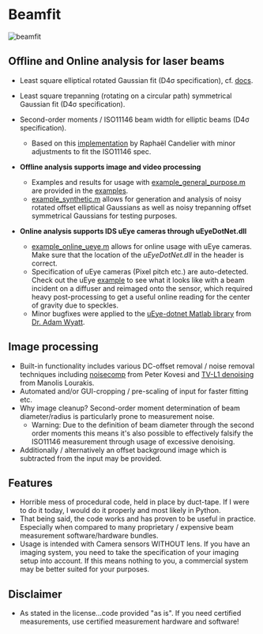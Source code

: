 # Beamfit

![](docs/logo.png?raw=true "beamfit")

## Offline and Online analysis for laser beams
  - Least square elliptical rotated Gaussian fit (D4σ specification), cf. [docs](docs/).
  - Least square trepanning (rotating on a circular path) symmetrical Gaussian fit (D4σ specification).
  - Second-order moments / ISO11146 beam width for elliptic beams (D4σ specification).
    - Based on this [implementation][imagemoments] by Raphaël Candelier with minor adjustments to fit the ISO11146 spec.

- **Offline analysis supports image and video processing**
  - Examples and results for usage with [example_general_purpose.m](example_general_purpose.m) are provided in the [examples](examples/).
  - [example_synthetic.m](example_synthetic.m) allows for generation and analysis of noisy rotated offset elliptical Gaussians as well as noisy trepanning offset symmetrical Gaussians for testing purposes.
- **Online analysis supports IDS uEye cameras through uEyeDotNet.dll**
  - [example_online_ueye.m](example_online_ueye.m) allows for online usage with uEye cameras. Make sure that the location of the *uEyeDotNet.dll* in the header is correct.
  - Specification of uEye cameras (Pixel pitch etc.) are auto-detected. Check out the uEye [example](examples/ueye/) to see what it looks like with a beam incident on a diffuser and reimaged onto the sensor, which required heavy post-processing to get a useful online reading for the center of gravity due to speckles.
  - Minor bugfixes were applied to the [uEye-dotnet Matlab library][ueye_lib] from [Dr. Adam Wyatt][adamwyatt].
  
## Image processing
  - Built-in functionality includes various DC-offset removal / noise removal techniques including 
  [noisecomp][kovesi] from Peter Kovesi and [TV-L1 denoising][tvl1] from Manolis Lourakis.
  - Automated and/or GUI-cropping / pre-scaling of input for faster fitting etc.
  - Why image cleanup? Second-order moment determination of beam diameter/radius is particularly prone to measurement noise.
    - Warning: Due to the definition of beam diameter through the second order moments this means it's also possible to effectively falsify the ISO11146 measurement through usage of excessive denoising.
  - Additionally / alternatively an offset background image which is subtracted from the input may be provided.

## Features
- Horrible mess of procedural code, held in place by duct-tape.
  If I were to do it today, I would do it properly and most likely in Python.
- That being said, the code works and has proven to be useful in practice. Especially when compared to many proprietary / expensive beam measurement software/hardware bundles.
- Usage is intended with Camera sensors WITHOUT lens. If you have an imaging system, you need to take the specification of your imaging setup into account.
If this means nothing to you, a commercial system may be better suited for your purposes.

## Disclaimer

- As stated in the license...code provided "as is". If you need certified measurements, use certified measurement hardware and software!

[imagemoments]: <http://raphael.candelier.fr/?blog=Image%20Moments>
[kovesi]: <https://www.peterkovesi.com/matlabfns/>
[tvl1]: <https://de.mathworks.com/matlabcentral/fileexchange/57604-tv-l1-image-denoising-algorithm/>
[ueye_lib]: <http://matlabtidbits.blogspot.com/2016/12/ueye-camera-interface-in-matlab-net.html>
[adamwyatt]: <https://www.clf.stfc.ac.uk/Pages/Adam-Wyatt.aspx>
